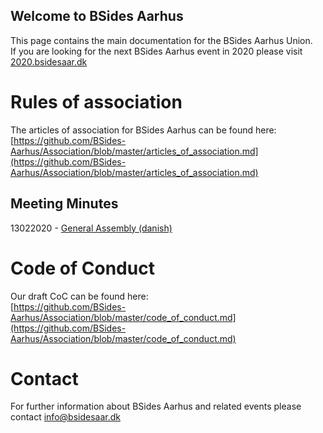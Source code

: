 ## Welcome to BSides Aarhus

This page contains the main documentation for the BSides Aarhus Union.    
If you are looking for the next BSides Aarhus event in 2020 please visit [2020.bsidesaar.dk](https://2020.bsidesaar.dk)

# Rules of association
The articles of association for BSides Aarhus can be found here:    
[https://github.com/BSides-Aarhus/Association/blob/master/articles_of_association.md](https://github.com/BSides-Aarhus/Association/blob/master/articles_of_association.md)

## Meeting Minutes
13022020 - [General Assembly (danish)](https://github.com/BSides-Aarhus/Association/blob/master/meetings/13022020%20-%20Referat%20-%20Stiftende%20Generalforsamling.pdf)

# Code of Conduct
Our draft CoC can be found here:  
[https://github.com/BSides-Aarhus/Association/blob/master/code_of_conduct.md](https://github.com/BSides-Aarhus/Association/blob/master/code_of_conduct.md)

# Contact
For further information about BSides Aarhus and related events please contact [info@bsidesaar.dk](mailto:info@bsidesaar.dk)

